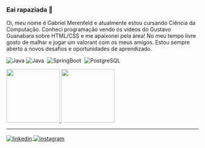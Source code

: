 ### Eai rapaziada 👋
Oi, meu nome é Gabriel Merenfeld e atualmente estou cursando Ciência da Computação. Conheci programação vendo os vídeos do Gustavo Guanabara sobre HTML/CSS e me apaixonei pela área! No meu tempo livre gosto de malhar e jogar um valorant com os meus amigos. Estou sempre aberto a novos desafios e oportunidades de aprendizado.

![Java](https://img.shields.io/badge/Java-ED8B00?style=for-the-badge&logo=java&logoColor=white)
![Java](https://img.shields.io/badge/-Java-05122A?style=flat&logo=java)&nbsp;
![SpringBoot](https://img.shields.io/badge/-SpringBoot-05122A?style=flat&logo=springboot)&nbsp;
![PostgreSQL](https://img.shields.io/badge/-PostgreSQL-05122A?style=flat&logo=postgresql)&nbsp;

<div>
<a href="https://github.com/merenfeldg">
<img height="140em" src="https://github-readme-stats.vercel.app/api/top-langs/?username=merenfeldg&layout=compact&langs_count=7&theme=nord"/>
<img height="140em" src="https://github-readme-stats.vercel.app/api?username=merenfeldg&show_icons=true&theme=nord&include_all_commits=true&count_private=true"/>
</div>
<hr>
<a href="https://www.linkedin.com/in/gabrielmerenfeld/" target="_blank">
  <img align="center" src="https://img.shields.io/badge/-LinkedIn-05122A?style=flat&logo=linkedin" alt="linkedin"/>
</a>
<a href="https://instagram.com/_itsmerenfeld/" target="_blank">
 <img align="center" src="https://img.shields.io/badge/-Instagram-05122A?style=flat&logo=instagram" alt="instagram"/>
</a>
